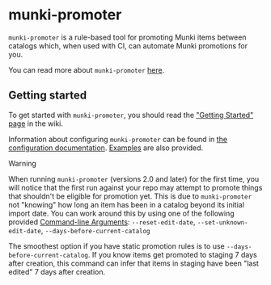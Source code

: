 # munki-promoter
`munki-promoter` is a rule-based tool for promoting Munki items between catalogs which, when used with CI, can automate Munki promotions for you. 

You can read more about `munki-promoter` [here](https://jc0b.computer/posts/munki-promoter-automatic-munki).

## Getting started
To get started with `munki-promoter`, you should read the ["Getting Started" page](https://github.com/jc0b/munki-promoter/wiki/Home) in the wiki.

Information about configuring `munki-promoter` can be found in [the configuration documentation](https://github.com/jc0b/munki-promoter/wiki/Supported-Configuration-Keys). [Examples](https://github.com/jc0b/munki-promoter/wiki/Example-Configurations) are also provided.

> [!WARNING]
> When running `munki-promoter` (versions 2.0 and later) for the first time, you will notice that the first run against your repo may attempt to promote things that shouldn't be eligible for promotion yet.
> This is due to `munki-promoter` not "knowing" how long an item has been in a catalog beyond its initial import date.
> You can work around this by using one of the following provided [Command-line Arguments](Command-line-Arguments):
> `--reset-edit-date`, `--set-unknown-edit-date`, `--days-before-current-catalog`
> 
> The smoothest option if you have static promotion rules is to use `--days-before-current-catalog`. If you know items get promoted to staging 7 days after creation, this command can infer that items in staging have been "last edited" 7 days after creation.
